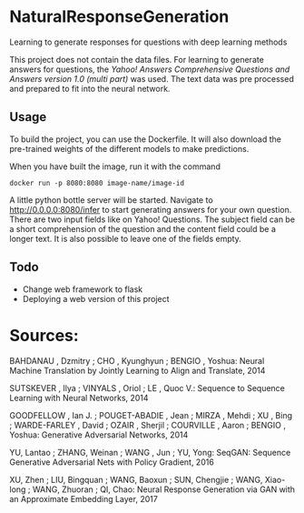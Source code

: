 # NaturalResponseGeneration
Learning to generate responses for questions with deep learning methods

This project does not contain the data files. For learning to generate answers for questions,
the _Yahoo! Answers Comprehensive Questions and Answers version 1.0 (multi part)_
was used. The text data was pre processed and prepared to fit into the neural network.

## Usage

To build the project, you can use the Dockerfile. It will also download the pre-trained
weights of the different models to make predictions.

When you have built the image, run it with the command
```
docker run -p 8080:8080 image-name/image-id
```

A little python bottle server will be started. Navigate to http://0.0.0.0:8080/infer
to start generating answers for your own question. There are two input fields like on
Yahoo! Questions. The subject field can be a short comprehension of the question and the
content field could be a longer text. It is also possible to leave one of the fields
empty.

## Todo
* Change web framework to flask
* Deploying a web version of this project

# Sources:

BAHDANAU , Dzmitry ; CHO , Kyunghyun ; BENGIO , Yoshua: Neural Machine Translation by Jointly Learning to Align and Translate, 2014

SUTSKEVER , Ilya ; VINYALS , Oriol ; LE , Quoc V.: Sequence to Sequence Learning with Neural Networks, 2014

GOODFELLOW , Ian J. ; POUGET-ABADIE , Jean ; MIRZA , Mehdi ; XU , Bing
; WARDE-FARLEY , David ; OZAIR , Sherjil ; COURVILLE , Aaron ; BENGIO ,
Yoshua: Generative Adversarial Networks, 2014

YU, Lantao ; ZHANG, Weinan ; WANG , Jun ; YU, Yong: SeqGAN: Sequence Generative Adversarial Nets with Policy Gradient, 2016

XU, Zhen ; LIU, Bingquan ; WANG, Baoxun ; SUN, Chengjie ; WANG, Xiao-long ; WANG, Zhuoran ; QI, Chao: Neural Response Generation via GAN with an Approximate Embedding Layer, 2017